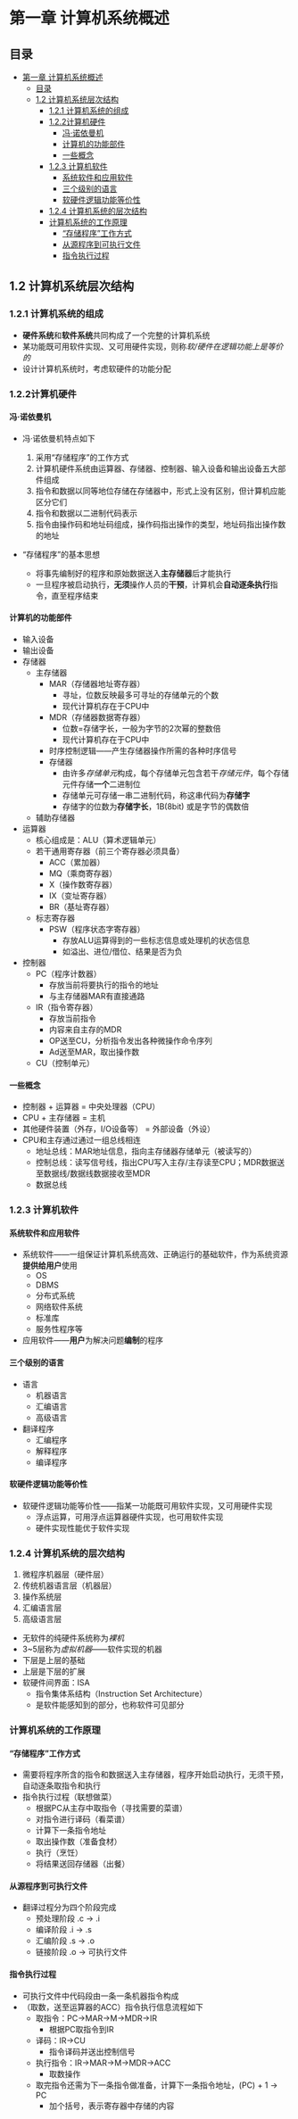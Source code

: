 # 第一章 计算机系统概述

## 目录
- [第一章 计算机系统概述](#第一章-计算机系统概述)
  - [目录](#目录)
  - [1.2 计算机系统层次结构](#12-计算机系统层次结构)
    - [1.2.1 计算机系统的组成](#121-计算机系统的组成)
    - [1.2.2计算机硬件](#122计算机硬件)
      - [冯·诺依曼机](#冯诺依曼机)
      - [计算机的功能部件](#计算机的功能部件)
      - [一些概念](#一些概念)
    - [1.2.3 计算机软件](#123-计算机软件)
      - [系统软件和应用软件](#系统软件和应用软件)
      - [三个级别的语言](#三个级别的语言)
      - [软硬件逻辑功能等价性](#软硬件逻辑功能等价性)
    - [1.2.4 计算机系统的层次结构](#124-计算机系统的层次结构)
    - [计算机系统的工作原理](#计算机系统的工作原理)
      - [“存储程序”工作方式](#存储程序工作方式)
      - [从源程序到可执行文件](#从源程序到可执行文件)
      - [指令执行过程](#指令执行过程)


## 1.2 计算机系统层次结构

### 1.2.1 计算机系统的组成
- **硬件系统**和**软件系统**共同构成了一个完整的计算机系统
- 某功能既可用软件实现、又可用硬件实现，则称*软/硬件在逻辑功能上是等价的*
- 设计计算机系统时，考虑软硬件的功能分配

### 1.2.2计算机硬件

#### 冯·诺依曼机
- 冯·诺依曼机特点如下
  1. 采用“存储程序”的工作方式
  2. 计算机硬件系统由运算器、存储器、控制器、输入设备和输出设备五大部件组成
  3. 指令和数据以同等地位存储在存储器中，形式上没有区别，但计算机应能区分它们
  4. 指令和数据以二进制代码表示
  5. 指令由操作码和地址码组成，操作码指出操作的类型，地址码指出操作数的地址

- “存储程序”的基本思想
  - 将事先编制好的程序和原始数据送入**主存储器**后才能执行
  - 一旦程序被启动执行，**无须**操作人员的**干预**，计算机会**自动逐条执行**指令，直至程序结束

#### 计算机的功能部件
- 输入设备
- 输出设备
- 存储器
  - 主存储器
    - MAR（存储器地址寄存器）
      - 寻址，位数反映最多可寻址的存储单元的个数
      - 现代计算机存在于CPU中
    - MDR（存储器数据寄存器）
      - 位数=存储字长，一般为字节的2次幂的整数倍
      - 现代计算机存在于CPU中
    - 时序控制逻辑——产生存储器操作所需的各种时序信号
    - 存储器
      - 由许多*存储单元*构成，每个存储单元包含若干*存储元件*，每个存储元件存储**一个**二进制位
      - 存储单元可存储一串二进制代码，称这串代码为**存储字**
      - 存储字的位数为**存储字长**，1B(8bit) 或是字节的偶数倍
  - 辅助存储器
- 运算器
  - 核心组成是：ALU（算术逻辑单元）
  - 若干通用寄存器（前三个寄存器必须具备）
    - ACC（累加器）
    - MQ（乘商寄存器）
    - X（操作数寄存器）
    - IX（变址寄存器）
    - BR（基址寄存器）
  - 标志寄存器
    - PSW（程序状态字寄存器）
      - 存放ALU运算得到的一些标志信息或处理机的状态信息
      - 如溢出、进位/借位、结果是否为负
- 控制器
  - PC（程序计数器）
    - 存放当前将要执行的指令的地址
    - 与主存储器MAR有直接通路
  - IR（指令寄存器）
    - 存放当前指令
    - 内容来自主存的MDR
    - OP送至CU，分析指令发出各种微操作命令序列
    - Ad送至MAR，取出操作数
  - CU（控制单元）

#### 一些概念
- 控制器 + 运算器 = 中央处理器（CPU）
- CPU + 主存储器 = 主机
- 其他硬件装置（外存，I/O设备等） = 外部设备（外设）
- CPU和主存通过通过一组总线相连
  - 地址总线：MAR地址信息，指向主存储器存储单元（被读写的）
  - 控制总线：读写信号线，指出CPU写入主存/主存读至CPU；MDR数据送至数据线/数据线数据接收至MDR
  - 数据总线


### 1.2.3 计算机软件

#### 系统软件和应用软件
- 系统软件——一组保证计算机系统高效、正确运行的基础软件，作为系统资源**提供给用户**使用
  - OS
  - DBMS
  - 分布式系统
  - 网络软件系统
  - 标准库
  - 服务性程序等
- 应用软件——**用户**为解决问题**编制**的程序

#### 三个级别的语言
- 语言
  - 机器语言
  - 汇编语言
  - 高级语言
- 翻译程序
  - 汇编程序
  - 解释程序
  - 编译程序

#### 软硬件逻辑功能等价性
- 软硬件逻辑功能等价性——指某一功能既可用软件实现，又可用硬件实现
  - 浮点运算，可用浮点运算器硬件实现，也可用软件实现
  - 硬件实现性能优于软件实现


### 1.2.4 计算机系统的层次结构
1. 微程序机器层（硬件层）
2. 传统机器语言层（机器层）
3. 操作系统层
4. 汇编语言层
5. 高级语言层

- 无软件的纯硬件系统称为*裸机*
- 3~5层称为*虚拟机器*——软件实现的机器
- 下层是上层的基础
- 上层是下层的扩展
- 软硬件间界面：ISA
  - 指令集体系结构（Instruction Set Architecture）
  - 是软件能感知到的部分，也称软件可见部分


### 计算机系统的工作原理

#### “存储程序”工作方式
- 需要将程序所含的指令和数据送入主存储器，程序开始启动执行，无须干预，自动逐条取指令和执行
- 指令执行过程（联想做菜）
  - 根据PC从主存中取指令（寻找需要的菜谱）
  - 对指令进行译码（看菜谱）
  - 计算下一条指令地址
  - 取出操作数（准备食材）
  - 执行（烹饪）
  - 将结果送回存储器（出餐）

#### 从源程序到可执行文件
- 翻译过程分为四个阶段完成
  - 预处理阶段 .c -> .i
  - 编译阶段 .i -> .s
  - 汇编阶段 .s -> .o
  - 链接阶段 .o -> 可执行文件

#### 指令执行过程
- 可执行文件中代码段由一条一条机器指令构成
- （取数，送至运算器的ACC）指令执行信息流程如下
  - 取指令：PC->MAR->M->MDR->IR
    - 根据PC取指令到IR
  - 译码：IR->CU
    - 指令译码并送出控制信号
  - 执行指令：IR->MAR->M->MDR->ACC
    - 取数操作
  - 取完指令还需为下一条指令做准备，计算下一条指令地址，(PC) + 1 -> PC
    - 加个括号，表示寄存器中存储的内容